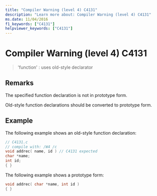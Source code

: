 ```yaml
---
title: "Compiler Warning (level 4) C4131"
description: "Learn more about: Compiler Warning (level 4) C4131"
ms.date: 11/04/2016
f1_keywords: ["C4131"]
helpviewer_keywords: ["C4131"]
---
```

# Compiler Warning (level 4) C4131

> 'function' : uses old-style declarator

## Remarks

The specified function declaration is not in prototype form.

Old-style function declarations should be converted to prototype form.

## Example

The following example shows an old-style function declaration:

```c
// C4131.c
// compile with: /W4 /c
void addrec( name, id ) // C4131 expected
char *name;
int id;
{ }
```

The following example shows a prototype form:

```c
void addrec( char *name, int id )
{ }
```
